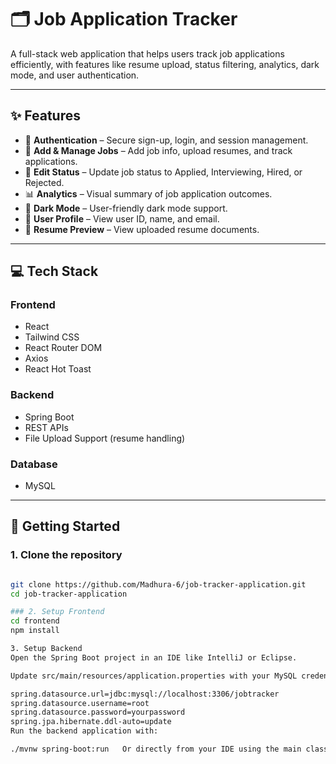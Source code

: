 
# 🗂️ Job Application Tracker

A full-stack web application that helps users track job applications efficiently, with features like resume upload, status filtering, analytics, dark mode, and user authentication.

---

## ✨ Features

- 🔐 **Authentication** – Secure sign-up, login, and session management.
- 📝 **Add & Manage Jobs** – Add job info, upload resumes, and track applications.
- 🔄 **Edit Status** – Update job status to Applied, Interviewing, Hired, or Rejected.
- 📊 **Analytics** – Visual summary of job application outcomes.
- 🌙 **Dark Mode** – User-friendly dark mode support.
- 👤 **User Profile** – View user ID, name, and email.
- 📁 **Resume Preview** – View uploaded resume documents.

---

## 💻 Tech Stack

### Frontend
- React 
- Tailwind CSS
- React Router DOM
- Axios
- React Hot Toast

### Backend
- Spring Boot
- REST APIs
- File Upload Support (resume handling)

### Database
- MySQL

---

## 🚀 Getting Started

### 1. Clone the repository

```bash

git clone https://github.com/Madhura-6/job-tracker-application.git
cd job-tracker-application

### 2. Setup Frontend
cd frontend
npm install

3. Setup Backend
Open the Spring Boot project in an IDE like IntelliJ or Eclipse.

Update src/main/resources/application.properties with your MySQL credentials:

spring.datasource.url=jdbc:mysql://localhost:3306/jobtracker
spring.datasource.username=root
spring.datasource.password=yourpassword
spring.jpa.hibernate.ddl-auto=update
Run the backend application with:

./mvnw spring-boot:run   Or directly from your IDE using the main class.



